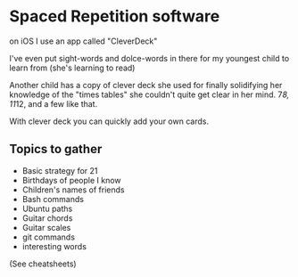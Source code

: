 # Spaced Repetition software

on iOS I use an app called "CleverDeck"

I've even put sight-words and dolce-words in there for my youngest child to learn from (she's learning to read)

Another child has a copy of clever deck she used for finally solidifying her knowledge of the "times tables" she couldn't quite get clear in her mind. 7*8, 11*12, and a few like that.

With clever deck you can quickly add your own cards.



## Topics to gather

* Basic strategy for 21
* Birthdays of people I know
* Children's names of friends
* Bash commands
* Ubuntu paths
* Guitar chords
* Guitar scales
* git commands
* interesting words

(See cheatsheets)


